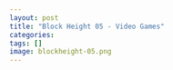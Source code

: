 ```yaml
---
layout: post
title: "Block Height 05 - Video Games"
categories: 
tags: []
image: blockheight-05.png
---
```


